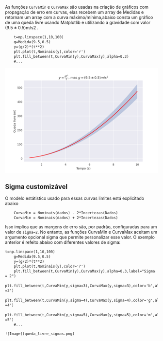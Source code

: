 As funções `CurvaMin` e `CurvaMax` são usadas na criação de gráficos com propagação de erro em curvas, elas recebem um array de Medidas e retornam um array com a curva máximo/mínima,abaixo consta um gráfico de uma queda livre usando Matplotlib e utilizando a gravidade com valor (9.5 ± 0.5)m/s2 . 

```{.py3 linenums=1 hl_lines="5"}
    t=np.linspace(1,10,100)
    g=Medida(9.5,0.5)
    y=(g/2)*(t**2)
    plt.plot(t,Nominais(y),color='r')
    plt.fill_between(t,CurvaMin(y),CurvaMax(y),alpha=0.3)
    #...
```

![Image](queda_livre.png)

## Sigma customizável

O modelo estátistico usado para essas curvas limites está explicitado abaixo

```{.py3}
    CurvaMin = Nominais(dados) - 2*Incertezas(Dados)
    CurvaMin = Nominais(dados) + 2*Incertezas(Dados)
```

Isso implica que as margens de erro são, por padrão, configuradas para um valor de `sigma=2`. No entanto, as funções CurvaMin e CurvaMax aceitam um argumento opcional sigma que permite personalizar esse valor. O exemplo anterior é refeito abaixo com diferentes valores de sigma:

```{.py3 linenums=1 hl_lines="5-8"}
t=np.linspace(1,10,100)
    g=Medida(9.5,0.5)
    y=(g/2)*(t**2)
    plt.plot(t,Nominais(y),color='r')
    plt.fill_between(t,CurvaMin(y),CurvaMax(y),alpha=0.3,label="Sigma = 2")
    plt.fill_between(t,CurvaMin(y,sigma=3),CurvaMax(y,sigma=3),color='b',alpha=0.15,label="Sigma =3")
    plt.fill_between(t,CurvaMin(y,sigma=4),CurvaMax(y,sigma=4),color='g',alpha=0.15,label="Sigma =4")
    plt.fill_between(t,CurvaMin(y,sigma=5),CurvaMax(y,sigma=5),color='m',alpha=0.15,label="Sigma =5")
    #...
```
    ![Image](queda_livre_sigmas.png)